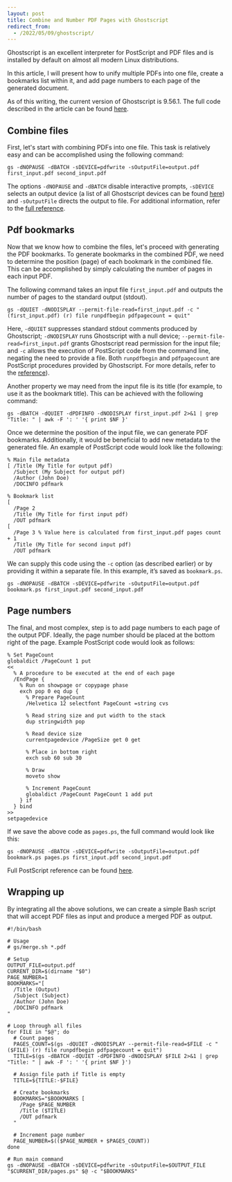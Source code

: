 ```yaml
---
layout: post
title: Combine and Number PDF Pages with Ghostscript
redirect_from:
  - /2022/05/09/ghostscript/
---
```


Ghostscript is an excellent interpreter for PostScript and PDF files and is installed by default on almost all modern Linux distributions.

In this article, I will present how to unify multiple PDFs into one file, create a bookmarks list within it, and add page numbers to each page of the generated document.

<!--more-->

<p class="message">
As of this writing, the current version of Ghostscript is 9.56.1. The full code described in the article can be found <a href="https://github.com/zpieslak/scripts/tree/main/gs">here</a>.
</p>

## Combine files

First, let's start with combining PDFs into one file. This task is relatively easy and can be accomplished using the following command:

    gs -dNOPAUSE -dBATCH -sDEVICE=pdfwrite -sOutputFile=output.pdf first_input.pdf second_input.pdf

The options `-dNOPAUSE` and `-dBATCH` disable interactive prompts, `-sDEVICE` selects an output device (a list of all Ghostscript devices can be found [here](https://ghostscript.com/docs/9.56.1/Devices.htm)) and `-sOutputFile` directs the output to file. For additional information, refer to the [full reference](https://ghostscript.com/docs/9.56.1/Readme.htm).

## Pdf bookmarks

Now that we know how to combine the files, let's proceed with generating the PDF bookmarks. To generate bookmarks in the combined PDF, we need to determine the position (page) of each bookmark in the combined file. This can be accomplished by simply calculating the number of pages in each input PDF.

The following command takes an input file `first_input.pdf` and outputs the number of pages to the standard output (stdout).

    gs -dQUIET -dNODISPLAY --permit-file-read=first_input.pdf -c "(first_input.pdf) (r) file runpdfbegin pdfpagecount = quit"

Here, `-dQUIET` suppresses standard stdout comments produced by Ghostscript; `-dNODISPLAY` runs Ghostscript with a null device; `--permit-file-read=first_input.pdf` grants Ghostscript read permission for the input file; and `-c` allows the execution of PostScript code from the command line, negating the need to provide a file. Both `runpdfbegin` and `pdfpagecount` are PostScript procedures provided by Ghostscript. For more details, refer to the [reference](https://github.com/ArtifexSoftware/ghostpdl/blob/1149c5ab914c7695caa8951bb8213f4241c51104/Resource/Init/pdf_main.ps)).

Another property we may need from the input file is its title (for example, to use it as the bookmark title). This can be achieved with the following command:

    gs -dBATCH -dQUIET -dPDFINFO -dNODISPLAY first_input.pdf 2>&1 | grep "Title: " | awk -F ': ' '{ print $NF }'

Once we determine the position of the input file, we can generate PDF bookmarks. Additionally, it would be beneficial to add new metadata to the generated file. An example of PostScript code would look like the following:

    % Main file metadata
    [ /Title (My Title for output pdf)
      /Subject (My Subject for output pdf)
      /Author (John Doe)
      /DOCINFO pdfmark

    % Bookmark list
    [
      /Page 2
      /Title (My Title for first input pdf)
      /OUT pdfmark
    [
      /Page 3 % Value here is calculated from first_input.pdf pages count + 1
      /Title (My Title for second input pdf)
      /OUT pdfmark

We can supply this code using the `-c` option (as described earlier) or by providing it within a separate file. In this example, it’s saved as `bookmark.ps`.

    gs -dNOPAUSE -dBATCH -sDEVICE=pdfwrite -sOutputFile=output.pdf bookmark.ps first_input.pdf second_input.pdf

## Page numbers

The final, and most complex, step is to add page numbers to each page of the output PDF. Ideally, the page number should be placed at the bottom right of the page. Example PostScript code would look as follows:

    % Set PageCount
    globaldict /PageCount 1 put
    <<
      % A procedure to be executed at the end of each page
      /EndPage {
        % Run on showpage or copypage phase
        exch pop 0 eq dup {
          % Prepare PageCount
          /Helvetica 12 selectfont PageCount =string cvs

          % Read string size and put width to the stack
          dup stringwidth pop

          % Read device size
          currentpagedevice /PageSize get 0 get

          % Place in bottom right
          exch sub 60 sub 30

          % Draw
          moveto show

          % Increment PageCount
          globaldict /PageCount PageCount 1 add put
        } if
      } bind
    >>
    setpagedevice

If we save the above code as `pages.ps`, the full command would look like this:

    gs -dNOPAUSE -dBATCH -sDEVICE=pdfwrite -sOutputFile=output.pdf bookmark.ps pages.ps first_input.pdf second_input.pdf

Full PostScript reference can be found [here](https://www.adobe.com/jp/print/postscript/pdfs/PLRM.pdf).

## Wrapping up

By integrating all the above solutions, we can create a simple Bash script that will accept PDF files as input and produce a merged PDF as output.

    #!/bin/bash

    # Usage
    # gs/merge.sh *.pdf

    # Setup
    OUTPUT_FILE=output.pdf
    CURRENT_DIR=$(dirname "$0")
    PAGE_NUMBER=1
    BOOKMARKS="[
      /Title (Output)
      /Subject (Subject)
      /Author (John Doe)
      /DOCINFO pdfmark
    "

    # Loop through all files
    for FILE in "$@"; do
      # Count pages
      PAGES_COUNT=$(gs -dQUIET -dNODISPLAY --permit-file-read=$FILE -c "($FILE) (r) file runpdfbegin pdfpagecount = quit")
      TITLE=$(gs -dBATCH -dQUIET -dPDFINFO -dNODISPLAY $FILE 2>&1 | grep "Title: " | awk -F ': ' '{ print $NF }')

      # Assign file path if Title is empty
      TITLE=${TITLE:-$FILE}

      # Create bookmarks
      BOOKMARKS="$BOOKMARKS [
        /Page $PAGE_NUMBER
        /Title ($TITLE)
        /OUT pdfmark
      "

      # Increment page number
      PAGE_NUMBER=$(($PAGE_NUMBER + $PAGES_COUNT))
    done

    # Run main command
    gs -dNOPAUSE -dBATCH -sDEVICE=pdfwrite -sOutputFile=$OUTPUT_FILE "$CURRENT_DIR/pages.ps" $@ -c "$BOOKMARKS"
